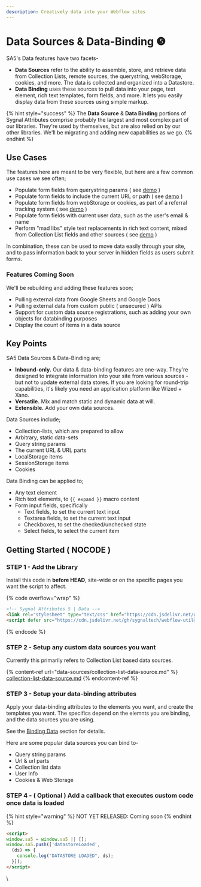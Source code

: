 ```yaml
---
description: Creatively data into your Webflow sites
---
```


# Data Sources & Data-Binding ❺

SA5's Data features have two facets-&#x20;

* **Data Sources** refer to the ability to assemble, store, and retrieve data from Collection Lists, remote sources, the querystring, webStorage, cookies, and more. The data is collected and organized into a Datastore.&#x20;
* **Data Binding** uses these sources to pull data into your page, text element, rich text templates, form fields, and more. It lets you easily display data from these sources using simple markup.&#x20;

{% hint style="success" %}
The **Data Source** & **Data Binding** portions of Sygnal Attributes comprise probably the largest and most complex part of our libraries. They're used by themselves, but are also relied on by our other libraries. We'll be migrating and adding new capabilities as we go.  &#x20;
{% endhint %}

## Use Cases

The features here are meant to be very flexible, but here are a few common use cases we see often;&#x20;

* Populate form fields from querystring params ( see [demo](https://data-binding.webflow.io/query?code=ID6079\&name=Trial+User+1\&color=blue\&accept=true) )
* Populate form fields to include the current URL or path ( see [demo](https://data-binding.webflow.io/url) )
* Populate form fields from webStorage or cookies, as part of a referral tracking system ( see [demo](https://data-binding.webflow.io/webstorage) )
* Populate form fields with current user data, such as the user's email & name
* Perform "mad libs" style text replacements in rich text content, mixed from Collection List fields and other sources ( see [demo](https://data-binding.webflow.io/cms) )&#x20;

In combination, these can be used to move data easily through your site, and to pass information back to your server in hidden fields as users submit forms.&#x20;

### Features Coming Soon

We'll be rebuilding and adding these features soon;&#x20;

* Pulling external data from Google Sheets and Google Docs
* Pulling external data from custom public ( unsecured ) APIs&#x20;
* Support for custom data source registrations, such as adding your own objects for databinding purposes&#x20;
* Display the count of items in a data source

## Key Points

SA5 Data Sources & Data-Binding are;&#x20;

* **Inbound-only.** Our data & data-binding features are one-way. They're designed to integrate information into your site from various sources - but not to update external data stores. If you are looking for round-trip capabilities, it's likely you need an application platform like Wized + Xano.&#x20;
* **Versatile.** Mix and match static and dynamic data at will.&#x20;
* **Extensible.** Add your own data sources.&#x20;

Data Sources include;

* Collection-lists, which are prepared to allow&#x20;
* Arbitrary, static data-sets
* Query string params
* The current URL & URL parts
* LocalStorage items
* SessionStorage items
* Cookies

Data Binding can be applied to;

* Any text element&#x20;
* Rich text elements, to `{{ expand }}` macro content&#x20;
* Form input fields, specifically
  * Text fields, to set the current text input
  * Textarea fields, to set the current text input
  * Checkboxes, to set the checked/unchecked state
  * Select fields, to select the current item&#x20;

## Getting Started ( NOCODE ) <a href="#getting-started-nocode" id="getting-started-nocode"></a>

### STEP 1 - Add the Library <a href="#step-1---add-the-library" id="step-1---add-the-library"></a>

Install this code in **before HEAD**, site-wide or on the specific pages you want the script to affect.

{% code overflow="wrap" %}
```html
<!-- Sygnal Attributes 5 | Data --> 
<link rel="stylesheet" type="text/css" href="https://cdn.jsdelivr.net/gh/sygnaltech/webflow-util@5.2.23/dist/css/webflow-data.css">
<script defer src="https://cdn.jsdelivr.net/gh/sygnaltech/webflow-util@5.2.23/dist/nocode/webflow-data.js"></script> 
```
{% endcode %}

### STEP 2 - Setup any custom data sources you want <a href="#step-2---setup-your-zap-and-link-your-webflow-form" id="step-2---setup-your-zap-and-link-your-webflow-form"></a>

Currently this primarily refers to Collection List based data sources.&#x20;

{% content-ref url="data-sources/collection-list-data-source.md" %}
[collection-list-data-source.md](data-sources/collection-list-data-source.md)
{% endcontent-ref %}

### STEP 3 - Setup your data-binding attributes <a href="#step-2---setup-your-zap-and-link-your-webflow-form" id="step-2---setup-your-zap-and-link-your-webflow-form"></a>

Apply your data-binding attributes to the elements you want, and create the templates you want. The specifics depend on the elemnts you are binding, and the data sources you are using.

See the [Binding Data](binding-data/) section for details.&#x20;

Here are some popular data sources you can bind to-

* Query string params
* Url & url parts
* Collection list data
* User Info&#x20;
* Cookies & Web Storage

### STEP 4 - ( Optional ) Add a callback that executes custom code once data is loaded <a href="#step-2---setup-your-zap-and-link-your-webflow-form" id="step-2---setup-your-zap-and-link-your-webflow-form"></a>

{% hint style="warning" %}
NOT YET RELEASED: Coming soon
{% endhint %}

```html
<script>
window.sa5 = window.sa5 || [];
window.sa5.push(['datastoreLoaded', 
  (ds) => {
    console.log("DATASTORE LOADED", ds); 
  }]); 
</script> 
```



&#x20;



\
